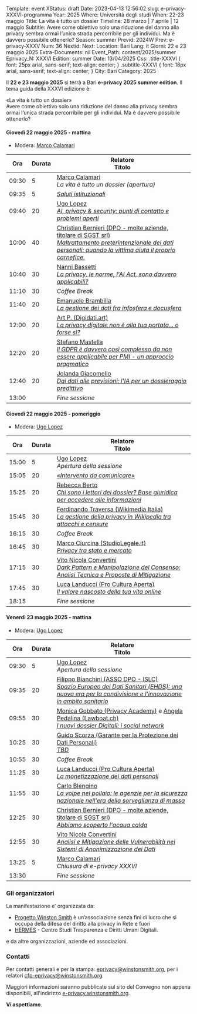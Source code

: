 Template: event
XStatus: draft
Date: 2023-04-13 12:56:02
slug: e-privacy-XXXVI-programma
Year: 2025
Where: Università degli studi
When: 22-23 maggio
Title: La vita è tutto un dossier
Timeline: 28 marzo | 7 aprile | 12 maggio
Subtitle: Avere come obiettivo solo una riduzione del danno alla privacy sembra ormai l’unica strada percorribile per gli individui. Ma è davvero possibile ottenerlo?
Season: summer
Previd: 2024W
Prev: e-privacy-XXXV
Num: 36
Nextid: 
Next: 
Location: Bari
Lang: it
Giorni: 22 e 23 maggio 2025
Extra-Documents: nil
Event_Path: content/2025/summer
Eprivacy_N: XXXVI
Edition: summer
Date: 13/04/2025
Css: .title-XXXVI { font: 25px arial, sans-serif; text-align: center; }   .subtitle-XXXVI { font: 18px arial, sans-serif; text-align: center; }
City: Bari
Category: 2025


Il **22 e 23 maggio 2025** si terrà a Bari **e-privacy 2025 summer edition**.
 Il tema guida della XXXVI edizione è:


<div class="title-XXXVI">«La vita è tutto un dossier»</div>
<div class="subtitle-XXXVI">Avere come obiettivo solo una riduzione del danno alla privacy sembra ormai l’unica strada percorribile per gli individui. Ma è davvero possibile ottenerlo?</div>





#### <a name="1gm"></a>Giovedì 22 maggio 2025 - mattina
* Modera: <a href="/e-privacy-36-relatori.html#mcalamari">Marco Calamari</a>

**Ora** | Durata | **Relatore**<br/> **Titolo**
------- | --- | -------
09:30|5|<span class='talk'><a href="/e-privacy-36-relatori.html#mcalamari">Marco Calamari</a><br/><em>La vita è tutto un dossier (apertura)</em></span>
09:35|5|<span class='talk'><em><a name='1gm02'></a><a href="/e-privacy-36-interventi.html#1gm02">Saluti istituzionali</a></em></span>
09:40|20|<span class='talk'><a href="/e-privacy-36-relatori.html#ulopez">Ugo Lopez</a><br/><em><a name='1gm06'></a><a href="/e-privacy-36-interventi.html#1gm06">AI, privacy & security: punti di contatto e problemi aperti</a></em></span>
10:00|40|<span class='talk'><a href="/e-privacy-36-relatori.html#cbernieri">Christian Bernieri (DPO - molte aziende, titolare di SGST srl)</a><br/><em><a name='1gm08'></a><a href="/e-privacy-36-interventi.html#1gm08">Maltrattamento preterintenzionale dei dati personali: quando la vittima aiuta il proprio carnefice.</a></em></span>
10:40|30|<span class='talk'><a href="/e-privacy-36-relatori.html#nbassetti">Nanni Bassetti</a><br/><em><a name='1gm07'></a><a href="/e-privacy-36-interventi.html#1gm07">La privacy, le norme, l'AI Act, sono davvero applicabili?</a></em></span>
11:10|30|<span class='talk'><em>Coffee Break</em></span>
11:40|20|<span class='talk'><a href="/e-privacy-36-relatori.html#ebrambilla">Emanuele Brambilla</a><br/><em><a name='1gp02'></a><a href="/e-privacy-36-interventi.html#1gp02">La gestione dei dati fra infosfera e docusfera</a></em></span>
12:00|20|<span class='talk'><a href="/e-privacy-36-relatori.html#ap">Art P. (Digidati.art)</a><br/><em><a name='1gm05'></a><a href="/e-privacy-36-interventi.html#1gm05">La privacy digitale non è alla tua portata... o forse sì?</a></em></span>
12:20|20|<span class='talk'><a href="/e-privacy-36-relatori.html#smastella">Stefano Mastella</a><br/><em><a name='1gm04'></a><a href="/e-privacy-36-interventi.html#1gm04">Il GDPR è davvero così complesso da non essere applicabile per PMI - un approccio pragmatico</a></em></span>
12:40|20|<span class='talk'><a href="/e-privacy-36-relatori.html#jgiacomello">Jolanda Giacomello</a><br/><em><a name='1gm03'></a><a href="/e-privacy-36-interventi.html#1gm03">Dai dati alle previsioni: l'IA per un dossieraggio predittivo</a></em></span>
13:00||<span class='talk'><em>Fine sessione</em></span>


#### <a name="1gp"></a>Giovedì 22 maggio 2025 - pomeriggio
* Modera: <a href="/e-privacy-36-relatori.html#ulopez">Ugo Lopez</a>

**Ora** | Durata | **Relatore**<br/> **Titolo**
------- | --- | -------
15:00|5|<span class='talk'><a href="/e-privacy-36-relatori.html#ulopez">Ugo Lopez</a><br/><em>Apertura della sessione</em></span>
15:05|20|<span class='talk'><em><a name='1gp01'></a><a href="/e-privacy-36-interventi.html#1gp01">«Intervento da comunicare»</a></em></span>
15:25|20|<span class='talk'><a href="/e-privacy-36-relatori.html#rberto">Rebecca Berto</a><br/><em><a name='1gp03'></a><a href="/e-privacy-36-interventi.html#1gp03">Chi sono i lettori dei dossier? Base giuridica per accedere alle informazioni</a></em></span>
15:45|30|<span class='talk'><a href="/e-privacy-36-relatori.html#ftraversa">Ferdinando Traversa (Wikimedia Italia)</a><br/><em><a name='1gp04'></a><a href="/e-privacy-36-interventi.html#1gp04">La gestione della privacy in Wikipedia tra attacchi e censure</a></em></span>
16:15|30|<span class='talk'><em>Coffee Break</em></span>
16:45|30|<span class='talk'><a href="/e-privacy-36-relatori.html#mciurcina">Marco Ciurcina (StudioLegale.it)</a><br/><em><a name='1gp05'></a><a href="/e-privacy-36-interventi.html#1gp05">Privacy tra stato e mercato</a></em></span>
17:15|30|<span class='talk'><a href="/e-privacy-36-relatori.html#vconvertini">Vito Nicola Convertini</a><br/><em><a name='1gp06'></a><a href="/e-privacy-36-interventi.html#1gp06">Dark Pattern e Manipolazione del Consenso: Analisi Tecnica e Proposte di Mitigazione</a></em></span>
17:45|30|<span class='talk'><a href="/e-privacy-36-relatori.html#llanducci">Luca Landucci (Pro Cultura Aperta)</a><br/><em><a name='1gp06'></a><a href="/e-privacy-36-interventi.html#1gp06">Il valore nascosto della tua vita online</a></em></span>
18:15||<span class='talk'><em>Fine sessione</em></span>


#### <a name="2gm"></a>Venerdì 23 maggio 2025 - mattina
* Modera: <a href="/e-privacy-36-relatori.html#ulopez">Ugo Lopez</a>

**Ora** | Durata | **Relatore**<br/> **Titolo**
------- | --- | -------
09:30|5|<span class='talk'><a href="/e-privacy-36-relatori.html#ulopez">Ugo Lopez</a><br/><em>Apertura della sessione</em></span>
09:35|20|<span class='talk'><a href="/e-privacy-36-relatori.html#fbianchini">Filippo Bianchini (ASSO DPO - ISLC)</a><br/><em><a name='2gm02'></a><a href="/e-privacy-36-interventi.html#2gm02">Spazio Europeo dei Dati Sanitari (EHDS): una nuova era per la condivisione e l’innovazione in ambito sanitario</a></em></span>
09:55|30|<span class='talk'><a href="/e-privacy-36-relatori.html#mgobbato">Monica Gobbato (Privacy Academy)</a> e <a href="/e-privacy-36-relatori.html#apedalina">Angela Pedalina (Lawboat.ch)</a><br/><em><a name='2gm03'></a><a href="/e-privacy-36-interventi.html#2gm03">I nuovi dossier Digitali: i social network</a></em></span>
10:25|30|<span class='talk'><a href="/e-privacy-36-relatori.html#gscorza">Guido Scorza (Garante per la Protezione dei Dati Personali)</a><br/><em><a name='2gm04'></a><a href="/e-privacy-36-interventi.html#2gm04">TBD</a></em></span>
10:55|30|<span class='talk'><em>Coffee Break</em></span>
11:25|30|<span class='talk'><a href="/e-privacy-36-relatori.html#llanducci">Luca Landucci (Pro Cultura Aperta)</a><br/><em><a name='2gm05'></a><a href="/e-privacy-36-interventi.html#2gm05">La monetizzazione dei dati personali</a></em></span>
11:55|30|<span class='talk'><a href="/e-privacy-36-relatori.html#cblengino">Carlo Blengino</a><br/><em><a name='2gm06'></a><a href="/e-privacy-36-interventi.html#2gm06">La volpe nel pollaio: le agenzie per la sicurezza nazionale nell'era della sorveglianza di massa</a></em></span>
12:25|30|<span class='talk'><a href="/e-privacy-36-relatori.html#cbernieri">Christian Bernieri (DPO - molte aziende, titolare di SGST srl)</a><br/><em><a name='2gm07'></a><a href="/e-privacy-36-interventi.html#2gm07">Abbiamo scoperto l'acqua calda</a></em></span>
12:55|30|<span class='talk'><a href="/e-privacy-36-relatori.html#vconvertini">Vito Nicola Convertini</a><br/><em><a name='2gm08'></a><a href="/e-privacy-36-interventi.html#2gm08">Analisi e Mitigazione delle Vulnerabilità nei Sistemi di Anonimizzazione dei Dati</a></em></span>
13:25|5|<span class='talk'><a href="/e-privacy-36-relatori.html#mcalamari">Marco Calamari</a><br/><em>Chiusura di e-privacy XXXVI</em></span>
13:30||<span class='talk'><em>Fine sessione</em></span>


### Gli organizzatori

La manifestazione e’ organizzata da:

 - [Progetto Winston Smith](http://pws.winstonsmith.org/) è un’associazione senza fini di lucro che si occupa della difesa del diritto alla privacy in Rete e fuori
 - [HERMES](http://hermescenter.org/) \- Centro Studi Trasparenza e Diritti Umani Digitali.

e da altre organizzazioni, aziende ed associazioni.


### Contatti

Per contatti generali e per la
stampa: [eprivacy@winstonsmith.org](mailto:eprivacy@winstonsmith.org),
per i relatori
[cfp-eprivacy@winstonsmith.org](mailto:cfp-eprivacy@winstonsmith.org).

Maggiori informazioni saranno pubblicate sul sito del Convegno non appena
disponibili, all'indirizzo [e-privacy.winstonsmith.org](http://e-privacy.winstonsmith.org).

**Vi aspettiamo**.
